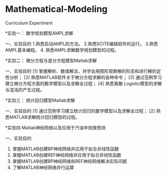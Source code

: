 # Mathematical-Modeling
Curriculum Experiment

*实验一： 数学规划模型AMPL求解

一、实验目的
1.熟悉启动AMPL的方法。
     2.熟悉SCITE编辑软件的运行。
     3.熟悉AMPL基本编程。
4. 熟悉AMPL求解数学规划模型的过程。

*实验二： 微分方程与差分方程模型Matlab求解

一、实验目的
[1] 掌握解析、数值解法，并学会用图形观察解的形态和进行解的定性分析；
[2] 熟悉MATLAB软件关于微分方程求解的各种命令；
[3] 通过范例学习建立微分方程方面的数学模型以及求解全过程；
[4] 熟悉离散 Logistic模型的求解与混沌的产生过程。  

*实验三： 统计回归模型Matlab求解

一、实验目的
[1] 通过范例学习建立统计回归的数学模型以及求解全过程；
[2] 熟悉MATLAB求解统计回归模型的过程。  

*实验四  Matlab神经网络以及应用于汽油辛烷值预测

一、实验目的
1. 掌握MATLAB创建BP神经网络并应用于拟合非线性函数
2. 掌握MATLAB创建REF神经网络并应用于拟合非线性函数
3. 掌握MATLAB创建BP神经网络和REF神经网络解决实际问题
4. 了解MATLAB神经网络并行运算
